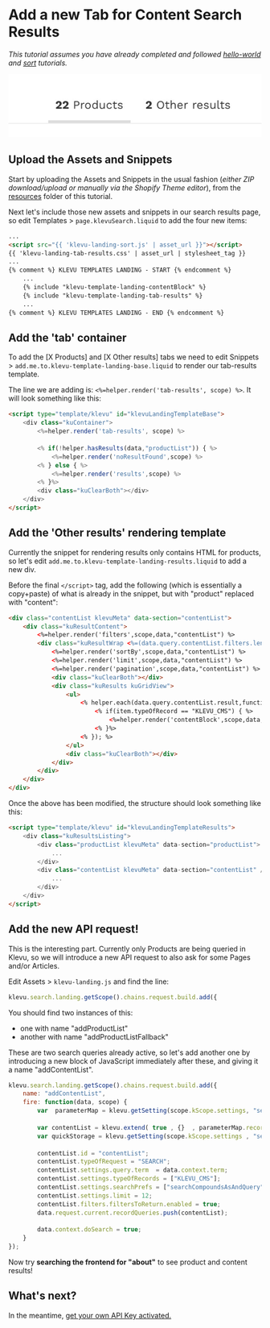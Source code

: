 # Add a new Tab for Content Search Results

_This tutorial assumes you have already completed and followed
[hello-world](/tutorial/shopify/hello-world) and [sort](/tutorial/shopify/sort) tutorials._

![Tabbed Search Results](/tutorial/shopify/tab-results/images/tabbed-results.jpg)

## Upload the Assets and Snippets

Start by uploading the Assets and Snippets in the usual fashion (_either ZIP download/upload
or manually via the Shopify Theme editor_), from the
[resources](/tutorial/shopify/tab-results/resources) folder of this tutorial.

Next let's include those new assets and snippets in our search results page,
so edit Templates > `page.klevuSearch.liquid` to add the four new items:

```html
...
<script src="{{ 'klevu-landing-sort.js' | asset_url }}"></script>
{{ 'klevu-landing-tab-results.css' | asset_url | stylesheet_tag }}
...
{% comment %} KLEVU TEMPLATES LANDING - START {% endcomment %}
    ...
    {% include "klevu-template-landing-contentBlock" %}
    {% include "klevu-template-landing-tab-results" %}
    ...
{% comment %} KLEVU TEMPLATES LANDING - END {% endcomment %}
```

## Add the 'tab' container

To add the [X Products] and [X Other results] tabs we need to edit Snippets > 
`add.me.to.klevu-template-landing-base.liquid` to render our tab-results template.

The line we are adding is: `<%=helper.render('tab-results', scope) %>`.
It will look something like this:

```html
<script type="template/klevu" id="klevuLandingTemplateBase">
    <div class="kuContainer">
        <%=helper.render('tab-results', scope) %>
        
        <% if(!helper.hasResults(data,"productList")) { %>
            <%=helper.render('noResultFound',scope) %>
        <% } else { %>
            <%=helper.render('results',scope) %>
        <% }%>
        <div class="kuClearBoth"></div>
    </div>
</script>
```

## Add the 'Other results' rendering template

Currently the snippet for rendering results only contains HTML for products,
so let's edit `add.me.to.klevu-template-landing-results.liquid` to add a new div.

Before the final `</script>` tag, add the following (which is essentially a copy+paste)
of what is already in the snippet, but with "product" replaced with "content":

```html
<div class="contentList klevuMeta" data-section="contentList">
    <div class="kuResultContent">
        <%=helper.render('filters',scope,data,"contentList") %>
        <div class="kuResultWrap <%=(data.query.contentList.filters.length == 0 )?'kuBlockFullwidth':''%>">
            <%=helper.render('sortBy',scope,data,"contentList") %>
            <%=helper.render('limit',scope,data,"contentList") %>
            <%=helper.render('pagination',scope,data,"contentList") %>
            <div class="kuClearBoth"></div>
            <div class="kuResults kuGridView">
                <ul>
                    <% helper.each(data.query.contentList.result,function(key,item){ %>
                        <% if(item.typeOfRecord == "KLEVU_CMS") { %>
                            <%=helper.render('contentBlock',scope,data,item) %>
                        <% }%>
                    <% }); %>
                </ul>
                <div class="kuClearBoth"></div>
            </div>
        </div>
    </div>
</div>
```

Once the above has been modified, the structure should look something like this:

```html
<script type="template/klevu" id="klevuLandingTemplateResults">
    <div class="kuResultsListing">
        <div class="productList klevuMeta" data-section="productList">
            ...
        </div>
        <div class="contentList klevuMeta" data-section="contentList" />
            ...
        </div>
    </div>
</script>
```

## Add the new API request!

This is the interesting part. Currently only Products are being queried in Klevu,
so we will introduce a new API request to also ask for some Pages and/or Articles.

Edit Assets > `klevu-landing.js` and find the line: 

```js
klevu.search.landing.getScope().chains.request.build.add({
```

You should find two instances of this:
- one with name "addProductList"
- another with name "addProductListFallback"

These are two search queries already active, so let's add another one by introducing a new
block of JavaScript immediately after these, and giving it a name "addContentList".

```js
klevu.search.landing.getScope().chains.request.build.add({
    name: "addContentList",
    fire: function(data, scope) {
        var  parameterMap = klevu.getSetting(scope.kScope.settings, "settings.search.map", false);

        var contentList = klevu.extend( true , {}  , parameterMap.recordQuery );
        var quickStorage = klevu.getSetting(scope.kScope.settings , "settings.storage");

        contentList.id = "contentList";
        contentList.typeOfRequest = "SEARCH";
        contentList.settings.query.term  = data.context.term;
        contentList.settings.typeOfRecords = ["KLEVU_CMS"];
        contentList.settings.searchPrefs = ["searchCompoundsAsAndQuery"];
        contentList.settings.limit = 12;
        contentList.filters.filtersToReturn.enabled = true;
        data.request.current.recordQueries.push(contentList);

        data.context.doSearch = true;
    }
});
```

Now try **searching the frontend for "about"** to see product and content results!

## What's next?

In the meantime, [get your own API Key activated.](/tutorial/shopify/your-api-key)
